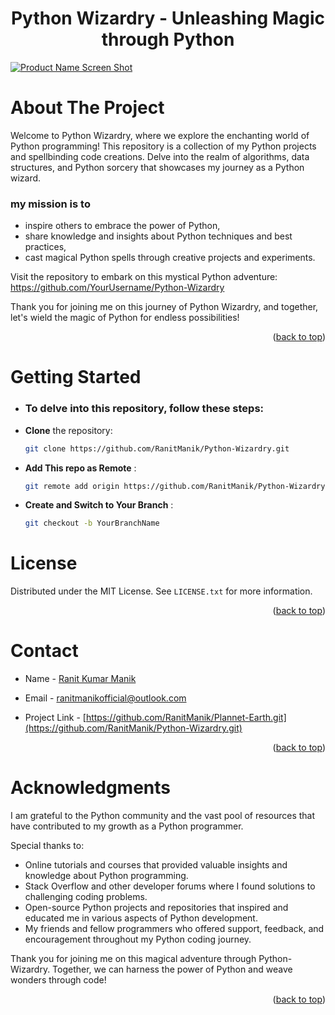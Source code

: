 <a name="readme-top"></a>
<div align="center">
<!--   <a href="https://github.com/RanitManik/Python-Wizardry.git">
    <img src="path_to_your_logo_or_icon.png" alt="Logo" height="300">
  </a> -->
<h1> Python Wizardry - Unleashing Magic through Python
</h1>
<!-- <a href="https://github.com/YourUsername/Python-Wizardry">Visit the Repository »</a>
<br>
<br> -->
<!-- <a href="https://github.com/YourUsername/Python-Wizardry/">View Demo</a>
·
<a href="https://github.com/YourUsername/Python-Wizardry/issues">Report Bug</a>
·
<a href="https://github.com/YourUsername/Python-Wizardry/issues">Request Feature</a> -->
  </p>
</div>

[![Product Name Screen Shot][product-screenshot]](https://github.com/RanitManik/Python-Wizardry.git)

# About The Project

Welcome to Python Wizardry, where we explore the enchanting world of Python programming! This repository is a collection of my Python projects and spellbinding code creations. Delve into the realm of algorithms, data structures, and Python sorcery that showcases my journey as a Python wizard.

### my mission is to

- inspire others to embrace the power of Python,
- share knowledge and insights about Python techniques and best practices,
- cast magical Python spells through creative projects and experiments.

Visit the repository to embark on this mystical Python adventure: https://github.com/YourUsername/Python-Wizardry

Thank you for joining me on this journey of Python Wizardry, and together, let's wield the magic of Python for endless possibilities!
<p align="right">(<a href="#readme-top">back to top</a>)</p>

# Getting Started

- ### To delve into this repository, follow these steps:

- **Clone** the repository:

   ```bash
   git clone https://github.com/RanitManik/Python-Wizardry.git

- **Add This repo as Remote**  :

   ```bash
   git remote add origin https://github.com/RanitManik/Python-Wizardry.git

- **Create and Switch to Your Branch** :

   ```bash
   git checkout -b YourBranchName

# License

Distributed under the MIT License. See `LICENSE.txt` for more information.

<p align="right">(<a href="#readme-top">back to top</a>)</p>

<!-- CONTACT -->

# Contact

- Name - <a href="https://github.com/RanitManik/Python-Wizardry.git">Ranit Kumar Manik</a>

- Email - ranitmanikofficial@outlook.com

- Project Link - [https://github.com/RanitManik/Plannet-Earth.git](https://github.com/RanitManik/Python-Wizardry.git)

<p align="right">(<a href="#readme-top">back to top</a>)</p>

# Acknowledgments

I am grateful to the Python community and the vast pool of resources that have contributed to my growth as a Python programmer.

Special thanks to:

- Online tutorials and courses that provided valuable insights and knowledge about Python programming.
- Stack Overflow and other developer forums where I found solutions to challenging coding problems.
- Open-source Python projects and repositories that inspired and educated me in various aspects of Python development.
- My friends and fellow programmers who offered support, feedback, and encouragement throughout my Python coding journey.

Thank you for joining me on this magical adventure through Python-Wizardry. Together, we can harness the power of Python and weave wonders through code!

<p align="right">(<a href="#readme-top">back to top</a>)</p>


[product-screenshot]: logo.png
